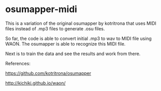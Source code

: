 # osumapper-midi

This is a variation of the original osumapper by kotritrona that uses MIDI files instead of .mp3 files to generate .osu files. 

So far, the code is able to convert initial .mp3 to wav to MIDI file using WAON. The osumapper is able to recognize this MIDI file.

Next is to train the data and see the results and work from there.

References:

https://github.com/kotritrona/osumapper 

http://kichiki.github.io/waon/
